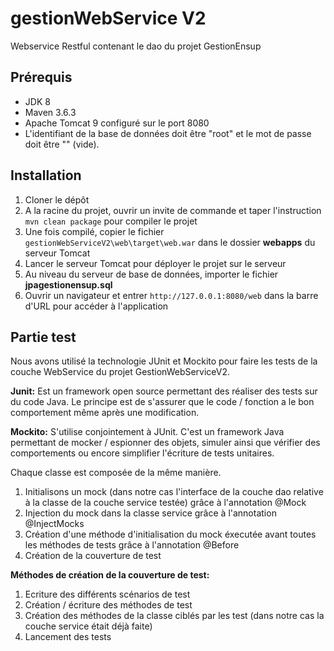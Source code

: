 # gestionWebService V2

Webservice Restful contenant le dao du projet GestionEnsup

## Prérequis

- JDK 8
- Maven 3.6.3
- Apache Tomcat 9 configuré sur le port 8080
- L'identifiant de la base de données doit être "root" et le mot de passe doit être "" (vide).

## Installation

1. Cloner le dépôt
2. A la racine du projet, ouvrir un invite de commande et taper l'instruction `mvn clean package` pour compiler le projet
3. Une fois compilé, copier le fichier `gestionWebServiceV2\web\target\web.war` dans le dossier **webapps** du serveur Tomcat
4. Lancer le serveur Tomcat pour déployer le projet sur le serveur
5. Au niveau du serveur de base de données, importer le fichier **jpagestionensup.sql**
6. Ouvrir un navigateur et entrer `http://127.0.0.1:8080/web` dans la barre d'URL pour accéder à l'application

## Partie test

Nous avons utilisé la technologie JUnit et Mockito pour faire les tests de la couche WebService du projet GestionWebServiceV2.

**Junit:** Est un framework open source permettant des réaliser des tests sur du code Java. Le principe est de s'assurer que le code / fonction a le bon comportement même après une modification.

**Mockito:** S'utilise conjointement à JUnit. C'est un framework Java permettant de mocker / espionner des objets, simuler ainsi que vérifier des comportements ou encore simplifier l'écriture de tests unitaires. 

Chaque classe est composée de la même manière. 
1. Initialisons un mock (dans notre cas l'interface de la couche dao relative à la classe de la couche service testée) grâce à l'annotation @Mock
2. Injection du mock dans la classe service grâce à l'annotation @InjectMocks
3. Création d'une méthode d'initialisation du mock éxecutée avant toutes les méthodes de tests grâce à l'annotation @Before
4. Création de la couverture de test

**Méthodes de création de la couverture de test:**
1. Ecriture des différents scénarios de test
2. Création / écriture des méthodes de test
3. Création des méthodes de la classe ciblés par les test (dans notre cas la couche service était déjà faite)
4. Lancement des tests

